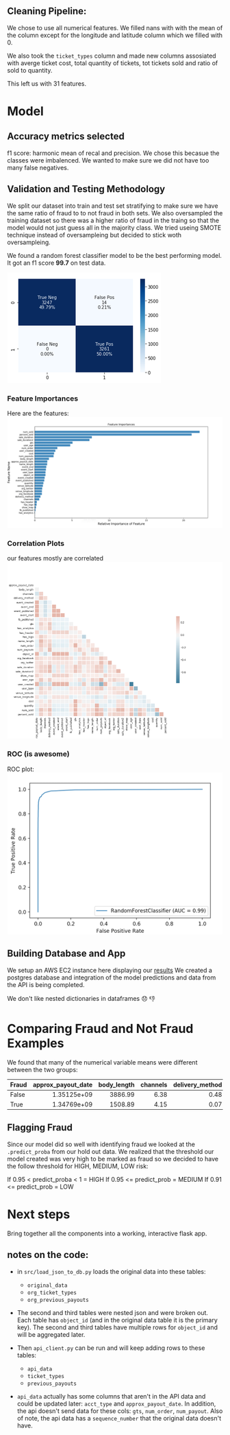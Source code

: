 <!--# Fraud Detection Case Study

For the next two days we will work with the entire end to end pipeline of data science through a case study.  We have touched on aspects of this throughout the course but have not yet put all the pieces together.

Topics included in this case study include:
* Classification modeling.
* Programming Practice: Handing off models. 
* Teamwork.
* Web applications.
* Website hosting with AWS
* Deploying a DS application.
* Data visualization.
* Results presentation.

#### Rough timeline 

* Day 1: Project scoping, Team direction, Model building
* Day 2: Web app and deployment

#### Deliverables

We will want two deliverables from you for this project:

* A dashboard for investigators to use which helps them identify new events that are worthy of investigation for fraud.  This will pull in new data regularly, and update a useful display for the investigation team.  How you wish to lay this out is up to you.
* A ten-minute presentation on your process and results. 

#### Notes

* [Overview](overview.md): gives a detailed overview of the project.  Included are *suggestions* for how you can organize your team, though this is not binding, and you are free to deviate.
* [Building your model](model_notes.md): notes on how to get started with the dataset and how to save your model once you've trained it.
-->
## Cleaning Pipeline:
We chose to use all numerical features. We filled nans with with the mean of the column except for the longitude and latitude column which we filled with 0.

We also took the ```ticket_types``` column and made new columns assosiated with averge ticket cost, total quantity of tickets, tot tickets sold and ratio of sold to quantity.

This left us with 31 features. 

# Model
## Accuracy metrics selected
f1 score: harmonic mean of recal and precision. We chose this becasue the classes were imbalenced. We wanted to make sure we did not have too many false negatives.


<!--We split the data frame into train and test sets with with stratification to make sure we have the same ratio of fraud cases in train and test. We  fit our model with the train set, then use the test set to get a score for the model.-->
## Validation and Testing Methodology
We split our dataset into train and test set stratifying to make sure we have the same ratio of fraud to to not fraud in both sets. We also oversampled the training dataset so there was a higher ratio of fraud in the traing so that the model would not just guess all in the majority class. We tried useing SMOTE technique instead of oversampleing but decided to stick woth oversampleing. 

We found a random forest classifier model to be the best performing model. It got an f1 score **99.7** on test data.

![fn](images/cm.png)

### Feature Importances
Here are the features:
![fn](images/Features.png)

### Correlation Plots
our features mostly are correlated
![fn](images/corr_plot.png)

### ROC (is awesome)
ROC plot:
![fn](images/ROC1.png)



##  Building Database and App
We setup an AWS EC2 instance here displaying our [results](http://52.15.236.214:33507/analysis)
We created a postgres database and integration of the model predictions and data from the API is being completed.

We don't like nested dictionaries in dataframes :disappointed: :thumbsdown:

# Comparing Fraud and Not Fraud Examples
We found that many of the numerical variable means were different between the two groups:

| Fraud   |   approx_payout_date |   body_length |   channels |   delivery_method |   event_created |   event_end |   event_published |   event_start |   fb_published |     gts |   has_analytics |   has_header |   has_logo |   name_length |   num_order |   num_payouts |   object_id |   org_facebook |   org_twitter |   sale_duration |   sale_duration2 |   show_map |   user_age |   user_created |   user_type |   venue_latitude |   venue_longitude |
|:--------|---------------------:|--------------:|-----------:|------------------:|----------------:|------------:|------------------:|--------------:|---------------:|--------:|----------------:|-------------:|-----------:|--------------:|------------:|--------------:|------------:|---------------:|--------------:|----------------:|-----------------:|-----------:|-----------:|---------------:|------------:|-----------------:|------------------:|
| False   |          1.35125e+09 |       3886.99 |       6.38 |              0.48 |     1.34587e+09 | 1.35082e+09 |       1.34291e+09 |   1.35054e+09 |           0.14 | 2481.68 |            0.08 |         0.21 |       0.86 |         42.78 |       30.34 |         37.04 | 4.51462e+06 |           8.63 |          4.69 |           49.83 |            53.95 |       0.85 |     402.68 |    1.31108e+09 |        2.82 |            35.17 |            -60.69 |
| True    |          1.34769e+09 |       1508.89 |       4.15 |              0.07 |     1.34533e+09 | 1.34726e+09 |       1.31854e+09 |   1.34678e+09 |           0.02 | 1911.21 |            0    |         0.07 |       0.65 |         29.98 |        4.53 |          0.58 | 4.70004e+06 |           1.04 |          0.29 |           14.13 |            16.54 |       0.76 |      87.15 |    1.3378e+09  |        1.62 |            35.97 |            -43.41 |


## Flagging Fraud
Since our model did so well with identifying fraud we looked at the ```.predict_proba``` from our hold out data. We realized that the threshold our model created was very high to be marked as fraud so we decided to have the follow threshold for HIGH, MEDIUM, LOW risk:

If 0.95 < predict_proba < 1 = HIGH
If 0.95 <= predict_prob = MEDIUM
If 0.91 <= predict_prob = LOW

# Next steps
Bring together all the components into a working, interactive flask app.

## notes on the code:
* in `src/load_json_to_db.py` loads the original data into these tables:
    - `original_data`
    - `org_ticket_types`
    - `org_previous_payouts`

* The second and third tables were nested json and were broken out.  Each table has `object_id` (and in the original data table it is the primary key).  The second and third tables have multiple rows for `object_id` and will be aggregated later.

* Then `api_client.py` can be run and will keep adding rows to these tables:
    - `api_data`
    - `ticket_types`
    - `previous_payouts`

* `api_data` actually has some columns that aren't in the API data and could be updated later: `acct_type` and `approx_payout_date`.  In addition, the api doesn't send data for these cols: `gts`, `num_order`, `num_payout`. Also of note, the api data has a `sequence_number` that the original data doesn't have.

